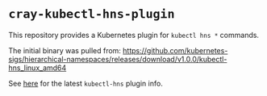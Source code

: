 # `cray-kubectl-hns-plugin`

This repository provides a Kubernetes plugin for `kubectl hns *` commands.

The initial binary was pulled from: https://github.com/kubernetes-sigs/hierarchical-namespaces/releases/download/v1.0.0/kubectl-hns_linux_amd64

See [here](https://github.com/kubernetes-sigs/hierarchical-namespaces) for the latest `kubectl-hns` plugin info.
